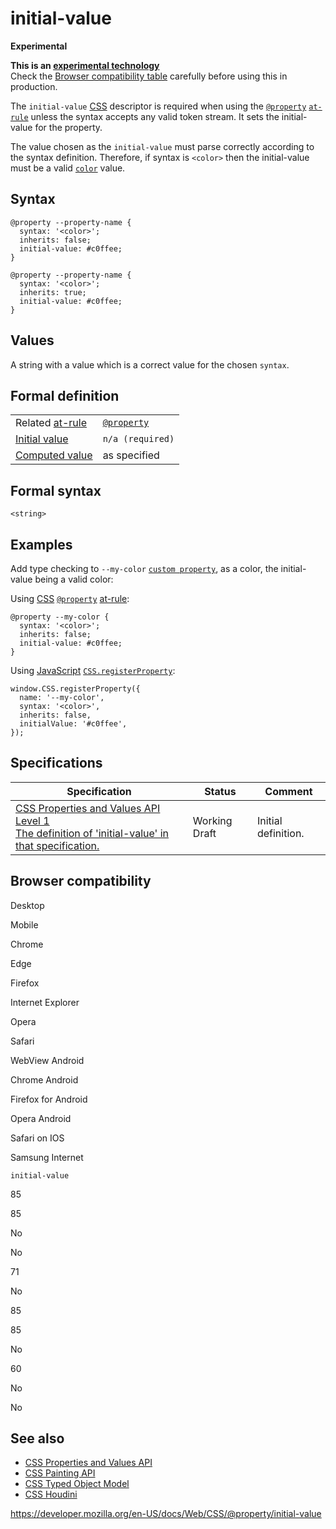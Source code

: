 # initial-value

**Experimental**

**This is an [experimental technology](https://developer.mozilla.org/en-US/docs/MDN/Guidelines/Conventions_definitions#experimental)**  
Check the [Browser compatibility table](#browser_compatibility) carefully before using this in production.

The `initial-value` [CSS](https://developer.mozilla.org/en-US/docs/Web/CSS) descriptor is required when using the [`@property`](../@property) [`at-rule`](../at-rule) unless the syntax accepts any valid token stream. It sets the initial-value for the property.

The value chosen as the `initial-value` must parse correctly according to the syntax definition. Therefore, if syntax is `<color>` then the initial-value must be a valid [`color`](../color) value.

## Syntax

    @property --property-name {
      syntax: '<color>';
      inherits: false;
      initial-value: #c0ffee;
    }

    @property --property-name {
      syntax: '<color>';
      inherits: true;
      initial-value: #c0ffee;
    }

## Values

A string with a value which is a correct value for the chosen `syntax`.

## Formal definition

<table><tbody><tr class="odd"><td>Related <a href="../at-rule">at-rule</a></td><td><a href="../@property"><code>@property</code></a></td></tr><tr class="even"><td><a href="../initial_value">Initial value</a></td><td><code>n/a (required)</code></td></tr><tr class="odd"><td><a href="../computed_value">Computed value</a></td><td>as specified</td></tr></tbody></table>

## Formal syntax

    <string>

## Examples

Add type checking to `--my-color` [`custom property`](../--*), as a color, the initial-value being a valid color:

Using [CSS](https://developer.mozilla.org/en-US/docs/Web/CSS) [`@property`](../@property) [at-rule](../at-rule):

    @property --my-color {
      syntax: '<color>';
      inherits: false;
      initial-value: #c0ffee;
    }

Using [JavaScript](https://developer.mozilla.org/en-US/docs/Web/JavaScript) [`CSS.registerProperty`](https://developer.mozilla.org/en-US/docs/Web/API/CSS/RegisterProperty):

    window.CSS.registerProperty({
      name: '--my-color',
      syntax: '<color>',
      inherits: false,
      initialValue: '#c0ffee',
    });

## Specifications

<table><thead><tr class="header"><th>Specification</th><th>Status</th><th>Comment</th></tr></thead><tbody><tr class="odd"><td><a href="https://drafts.css-houdini.org/css-properties-values-api-1/#initial-value-descriptor">CSS Properties and Values API Level 1<br />
<span class="small">The definition of 'initial-value' in that specification.</span></a></td><td><span class="spec-wd">Working Draft</span></td><td>Initial definition.</td></tr></tbody></table>

## Browser compatibility

Desktop

Mobile

Chrome

Edge

Firefox

Internet Explorer

Opera

Safari

WebView Android

Chrome Android

Firefox for Android

Opera Android

Safari on IOS

Samsung Internet

`initial-value`

85

85

No

No

71

No

85

85

No

60

No

No

## See also

- [CSS Properties and Values API](https://developer.mozilla.org/en-US/docs/Web/API/CSS_Properties_and_Values_API)
- [CSS Painting API](https://developer.mozilla.org/en-US/docs/Web/API/CSS_Painting_API)
- [CSS Typed Object Model](https://developer.mozilla.org/en-US/docs/Web/API/CSS_Typed_OM_API)
- [CSS Houdini](https://developer.mozilla.org/en-US/docs/Web/Houdini)

<a href="https://developer.mozilla.org/en-US/docs/Web/CSS/@property/initial-value" class="_attribution-link">https://developer.mozilla.org/en-US/docs/Web/CSS/@property/initial-value</a>
